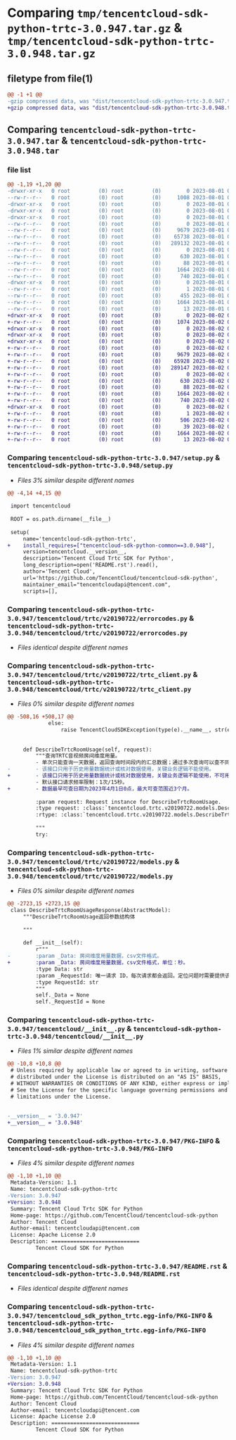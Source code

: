 # Comparing `tmp/tencentcloud-sdk-python-trtc-3.0.947.tar.gz` & `tmp/tencentcloud-sdk-python-trtc-3.0.948.tar.gz`

## filetype from file(1)

```diff
@@ -1 +1 @@
-gzip compressed data, was "dist/tencentcloud-sdk-python-trtc-3.0.947.tar", last modified: Tue Aug  1 00:59:11 2023, max compression
+gzip compressed data, was "dist/tencentcloud-sdk-python-trtc-3.0.948.tar", last modified: Wed Aug  2 00:40:34 2023, max compression
```

## Comparing `tencentcloud-sdk-python-trtc-3.0.947.tar` & `tencentcloud-sdk-python-trtc-3.0.948.tar`

### file list

```diff
@@ -1,19 +1,20 @@
-drwxr-xr-x   0 root         (0) root         (0)        0 2023-08-01 00:59:11.000000 tencentcloud-sdk-python-trtc-3.0.947/
--rw-r--r--   0 root         (0) root         (0)     1008 2023-08-01 00:59:11.000000 tencentcloud-sdk-python-trtc-3.0.947/setup.py
-drwxr-xr-x   0 root         (0) root         (0)        0 2023-08-01 00:59:11.000000 tencentcloud-sdk-python-trtc-3.0.947/tencentcloud/
-drwxr-xr-x   0 root         (0) root         (0)        0 2023-08-01 00:59:11.000000 tencentcloud-sdk-python-trtc-3.0.947/tencentcloud/trtc/
-drwxr-xr-x   0 root         (0) root         (0)        0 2023-08-01 00:59:11.000000 tencentcloud-sdk-python-trtc-3.0.947/tencentcloud/trtc/v20190722/
--rw-r--r--   0 root         (0) root         (0)        0 2023-08-01 00:59:11.000000 tencentcloud-sdk-python-trtc-3.0.947/tencentcloud/trtc/v20190722/__init__.py
--rw-r--r--   0 root         (0) root         (0)     9679 2023-08-01 00:59:11.000000 tencentcloud-sdk-python-trtc-3.0.947/tencentcloud/trtc/v20190722/errorcodes.py
--rw-r--r--   0 root         (0) root         (0)    65738 2023-08-01 00:59:11.000000 tencentcloud-sdk-python-trtc-3.0.947/tencentcloud/trtc/v20190722/trtc_client.py
--rw-r--r--   0 root         (0) root         (0)   289132 2023-08-01 00:59:11.000000 tencentcloud-sdk-python-trtc-3.0.947/tencentcloud/trtc/v20190722/models.py
--rw-r--r--   0 root         (0) root         (0)        0 2023-08-01 00:59:11.000000 tencentcloud-sdk-python-trtc-3.0.947/tencentcloud/trtc/__init__.py
--rw-r--r--   0 root         (0) root         (0)      630 2023-08-01 00:59:11.000000 tencentcloud-sdk-python-trtc-3.0.947/tencentcloud/__init__.py
--rw-r--r--   0 root         (0) root         (0)       88 2023-08-01 00:59:11.000000 tencentcloud-sdk-python-trtc-3.0.947/setup.cfg
--rw-r--r--   0 root         (0) root         (0)     1664 2023-08-01 00:59:11.000000 tencentcloud-sdk-python-trtc-3.0.947/PKG-INFO
--rw-r--r--   0 root         (0) root         (0)      740 2023-08-01 00:59:11.000000 tencentcloud-sdk-python-trtc-3.0.947/README.rst
-drwxr-xr-x   0 root         (0) root         (0)        0 2023-08-01 00:59:11.000000 tencentcloud-sdk-python-trtc-3.0.947/tencentcloud_sdk_python_trtc.egg-info/
--rw-r--r--   0 root         (0) root         (0)        1 2023-08-01 00:59:11.000000 tencentcloud-sdk-python-trtc-3.0.947/tencentcloud_sdk_python_trtc.egg-info/dependency_links.txt
--rw-r--r--   0 root         (0) root         (0)      455 2023-08-01 00:59:11.000000 tencentcloud-sdk-python-trtc-3.0.947/tencentcloud_sdk_python_trtc.egg-info/SOURCES.txt
--rw-r--r--   0 root         (0) root         (0)     1664 2023-08-01 00:59:11.000000 tencentcloud-sdk-python-trtc-3.0.947/tencentcloud_sdk_python_trtc.egg-info/PKG-INFO
--rw-r--r--   0 root         (0) root         (0)       13 2023-08-01 00:59:11.000000 tencentcloud-sdk-python-trtc-3.0.947/tencentcloud_sdk_python_trtc.egg-info/top_level.txt
+drwxr-xr-x   0 root         (0) root         (0)        0 2023-08-02 00:40:34.000000 tencentcloud-sdk-python-trtc-3.0.948/
+-rw-r--r--   0 root         (0) root         (0)     1074 2023-08-02 00:40:34.000000 tencentcloud-sdk-python-trtc-3.0.948/setup.py
+drwxr-xr-x   0 root         (0) root         (0)        0 2023-08-02 00:40:34.000000 tencentcloud-sdk-python-trtc-3.0.948/tencentcloud/
+drwxr-xr-x   0 root         (0) root         (0)        0 2023-08-02 00:40:34.000000 tencentcloud-sdk-python-trtc-3.0.948/tencentcloud/trtc/
+drwxr-xr-x   0 root         (0) root         (0)        0 2023-08-02 00:40:34.000000 tencentcloud-sdk-python-trtc-3.0.948/tencentcloud/trtc/v20190722/
+-rw-r--r--   0 root         (0) root         (0)        0 2023-08-02 00:40:34.000000 tencentcloud-sdk-python-trtc-3.0.948/tencentcloud/trtc/v20190722/__init__.py
+-rw-r--r--   0 root         (0) root         (0)     9679 2023-08-02 00:40:34.000000 tencentcloud-sdk-python-trtc-3.0.948/tencentcloud/trtc/v20190722/errorcodes.py
+-rw-r--r--   0 root         (0) root         (0)    65928 2023-08-02 00:40:34.000000 tencentcloud-sdk-python-trtc-3.0.948/tencentcloud/trtc/v20190722/trtc_client.py
+-rw-r--r--   0 root         (0) root         (0)   289147 2023-08-02 00:40:34.000000 tencentcloud-sdk-python-trtc-3.0.948/tencentcloud/trtc/v20190722/models.py
+-rw-r--r--   0 root         (0) root         (0)        0 2023-08-02 00:40:34.000000 tencentcloud-sdk-python-trtc-3.0.948/tencentcloud/trtc/__init__.py
+-rw-r--r--   0 root         (0) root         (0)      630 2023-08-02 00:40:34.000000 tencentcloud-sdk-python-trtc-3.0.948/tencentcloud/__init__.py
+-rw-r--r--   0 root         (0) root         (0)       88 2023-08-02 00:40:34.000000 tencentcloud-sdk-python-trtc-3.0.948/setup.cfg
+-rw-r--r--   0 root         (0) root         (0)     1664 2023-08-02 00:40:34.000000 tencentcloud-sdk-python-trtc-3.0.948/PKG-INFO
+-rw-r--r--   0 root         (0) root         (0)      740 2023-08-02 00:40:34.000000 tencentcloud-sdk-python-trtc-3.0.948/README.rst
+drwxr-xr-x   0 root         (0) root         (0)        0 2023-08-02 00:40:34.000000 tencentcloud-sdk-python-trtc-3.0.948/tencentcloud_sdk_python_trtc.egg-info/
+-rw-r--r--   0 root         (0) root         (0)        1 2023-08-02 00:40:34.000000 tencentcloud-sdk-python-trtc-3.0.948/tencentcloud_sdk_python_trtc.egg-info/dependency_links.txt
+-rw-r--r--   0 root         (0) root         (0)      506 2023-08-02 00:40:34.000000 tencentcloud-sdk-python-trtc-3.0.948/tencentcloud_sdk_python_trtc.egg-info/SOURCES.txt
+-rw-r--r--   0 root         (0) root         (0)       39 2023-08-02 00:40:34.000000 tencentcloud-sdk-python-trtc-3.0.948/tencentcloud_sdk_python_trtc.egg-info/requires.txt
+-rw-r--r--   0 root         (0) root         (0)     1664 2023-08-02 00:40:34.000000 tencentcloud-sdk-python-trtc-3.0.948/tencentcloud_sdk_python_trtc.egg-info/PKG-INFO
+-rw-r--r--   0 root         (0) root         (0)       13 2023-08-02 00:40:34.000000 tencentcloud-sdk-python-trtc-3.0.948/tencentcloud_sdk_python_trtc.egg-info/top_level.txt
```

### Comparing `tencentcloud-sdk-python-trtc-3.0.947/setup.py` & `tencentcloud-sdk-python-trtc-3.0.948/setup.py`

 * *Files 3% similar despite different names*

```diff
@@ -4,14 +4,15 @@
 
 import tencentcloud
 
 ROOT = os.path.dirname(__file__)
 
 setup(
     name='tencentcloud-sdk-python-trtc',
+    install_requires=["tencentcloud-sdk-python-common==3.0.948"],
     version=tencentcloud.__version__,
     description='Tencent Cloud Trtc SDK for Python',
     long_description=open('README.rst').read(),
     author='Tencent Cloud',
     url='https://github.com/TencentCloud/tencentcloud-sdk-python',
     maintainer_email="tencentcloudapi@tencent.com",
     scripts=[],
```

### Comparing `tencentcloud-sdk-python-trtc-3.0.947/tencentcloud/trtc/v20190722/errorcodes.py` & `tencentcloud-sdk-python-trtc-3.0.948/tencentcloud/trtc/v20190722/errorcodes.py`

 * *Files identical despite different names*

### Comparing `tencentcloud-sdk-python-trtc-3.0.947/tencentcloud/trtc/v20190722/trtc_client.py` & `tencentcloud-sdk-python-trtc-3.0.948/tencentcloud/trtc/v20190722/trtc_client.py`

 * *Files 0% similar despite different names*

```diff
@@ -508,16 +508,17 @@
             else:
                 raise TencentCloudSDKException(type(e).__name__, str(e))
 
 
     def DescribeTrtcRoomUsage(self, request):
         """查询TRTC音视频房间维度用量。
         - 单次只能查询一天数据，返回查询时间段内的汇总数据；通过多次查询可以查不同天数据。若查询跨天用量，由于统计延迟等原因，返回数据可能不够准确。
-        - 该接口只用于历史用量数据统计或核对数据使用，关键业务逻辑不能使用。
+        - 该接口只用于历史用量数据统计或核对数据使用，关键业务逻辑不能使用，不可用于账单核对，如需对账请使用账号/应用维度用量API：DescribeTrtcUsage。
         - 默认接口请求频率限制：1次/15秒。
+        - 数据最早可查日期为2023年4月1日0点，最大可查范围近3个月。
 
         :param request: Request instance for DescribeTrtcRoomUsage.
         :type request: :class:`tencentcloud.trtc.v20190722.models.DescribeTrtcRoomUsageRequest`
         :rtype: :class:`tencentcloud.trtc.v20190722.models.DescribeTrtcRoomUsageResponse`
 
         """
         try:
```

### Comparing `tencentcloud-sdk-python-trtc-3.0.947/tencentcloud/trtc/v20190722/models.py` & `tencentcloud-sdk-python-trtc-3.0.948/tencentcloud/trtc/v20190722/models.py`

 * *Files 0% similar despite different names*

```diff
@@ -2723,15 +2723,15 @@
 class DescribeTrtcRoomUsageResponse(AbstractModel):
     """DescribeTrtcRoomUsage返回参数结构体
 
     """
 
     def __init__(self):
         r"""
-        :param _Data: 房间维度用量数据，csv文件格式。
+        :param _Data: 房间维度用量数据，csv文件格式，单位：秒。
         :type Data: str
         :param _RequestId: 唯一请求 ID，每次请求都会返回。定位问题时需要提供该次请求的 RequestId。
         :type RequestId: str
         """
         self._Data = None
         self._RequestId = None
```

### Comparing `tencentcloud-sdk-python-trtc-3.0.947/tencentcloud/__init__.py` & `tencentcloud-sdk-python-trtc-3.0.948/tencentcloud/__init__.py`

 * *Files 1% similar despite different names*

```diff
@@ -10,8 +10,8 @@
 # Unless required by applicable law or agreed to in writing, software
 # distributed under the License is distributed on an "AS IS" BASIS,
 # WITHOUT WARRANTIES OR CONDITIONS OF ANY KIND, either express or implied.
 # See the License for the specific language governing permissions and
 # limitations under the License.
 
 
-__version__ = '3.0.947'
+__version__ = '3.0.948'
```

### Comparing `tencentcloud-sdk-python-trtc-3.0.947/PKG-INFO` & `tencentcloud-sdk-python-trtc-3.0.948/PKG-INFO`

 * *Files 4% similar despite different names*

```diff
@@ -1,10 +1,10 @@
 Metadata-Version: 1.1
 Name: tencentcloud-sdk-python-trtc
-Version: 3.0.947
+Version: 3.0.948
 Summary: Tencent Cloud Trtc SDK for Python
 Home-page: https://github.com/TencentCloud/tencentcloud-sdk-python
 Author: Tencent Cloud
 Author-email: tencentcloudapi@tencent.com
 License: Apache License 2.0
 Description: ============================
         Tencent Cloud SDK for Python
```

### Comparing `tencentcloud-sdk-python-trtc-3.0.947/README.rst` & `tencentcloud-sdk-python-trtc-3.0.948/README.rst`

 * *Files identical despite different names*

### Comparing `tencentcloud-sdk-python-trtc-3.0.947/tencentcloud_sdk_python_trtc.egg-info/PKG-INFO` & `tencentcloud-sdk-python-trtc-3.0.948/tencentcloud_sdk_python_trtc.egg-info/PKG-INFO`

 * *Files 4% similar despite different names*

```diff
@@ -1,10 +1,10 @@
 Metadata-Version: 1.1
 Name: tencentcloud-sdk-python-trtc
-Version: 3.0.947
+Version: 3.0.948
 Summary: Tencent Cloud Trtc SDK for Python
 Home-page: https://github.com/TencentCloud/tencentcloud-sdk-python
 Author: Tencent Cloud
 Author-email: tencentcloudapi@tencent.com
 License: Apache License 2.0
 Description: ============================
         Tencent Cloud SDK for Python
```

